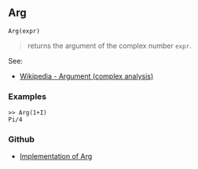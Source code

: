 ## Arg

```
Arg(expr)
```

> returns the argument of the complex number `expr`.

See:
* [Wikipedia - Argument (complex analysis)](https://en.wikipedia.org/wiki/Argument_%28complex_analysis%29)

### Examples

```
>> Arg(1+I)   
Pi/4
```

### Github

* [Implementation of Arg](https://github.com/axkr/symja_android_library/blob/master/symja_android_library/matheclipse-core/src/main/java/org/matheclipse/core/builtin/Arithmetic.java#L536) 
